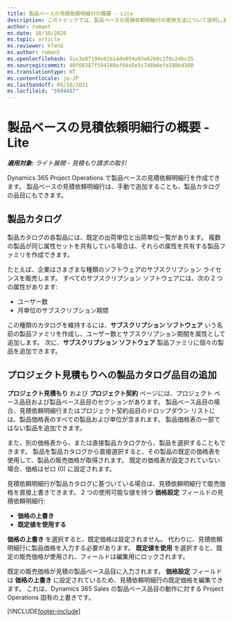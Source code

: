 ```yaml
---
title: 製品ベースの見積依頼明細行の概要 - Lite
description: このトピックでは、製品ベースの見積依頼明細行の使用方法について説明します。
author: rumant
ms.date: 10/30/2020
ms.topic: article
ms.reviewer: kfend
ms.author: rumant
ms.openlocfilehash: 5cc3a97194e01b14de054a93a6268c1f0c24bc25
ms.sourcegitcommit: 40f68387f594180af64a5e5c748b6efa188bd300
ms.translationtype: HT
ms.contentlocale: ja-JP
ms.lasthandoff: 05/10/2021
ms.locfileid: "5994457"
---
```

# <a name="product-based-quote-lines-overview---lite"></a>製品ベースの見積依頼明細行の概要 - Lite

_**適用対象:** ライト展開 - 見積もり請求の取引_

Dynamics 365 Project Operations で製品ベースの見積依頼明細行を作成できます。 製品ベースの見積依頼明細行は、手動で追加することも、製品カタログの品目にもできます。

## <a name="product-catalog"></a>製品カタログ

製品カタログの各製品には、既定の出荷単位と出荷単位一覧があります。 複数の製品が同じ属性セットを共有している場合は、それらの属性を共有する製品ファミリを作成できます。 

たとえば、企業はさまざまな種類のソフトウェアのサブスクリプション ライセンスを販売します。 すべてのサブスクリプション ソフトウェアには、次の 2 つの属性があります:

- ユーザー数
- 月単位のサブスクリプション期間

この種類のカタログを維持するには、**サブスクリプション ソフトウェア** いう名前の製品ファミリを作成し、ユーザー数とサブスクリプション期間を属性として追加します。 次に、**サブスクリプション ソフトウェア** 製品ファミリに個々の製品を追加できます。

## <a name="add-product-catalog-items-to-a-project-quote"></a>プロジェクト見積もりへの製品カタログ品目の追加

**プロジェクト見積もり** および **プロジェクト契約** ページには、プロジェクト ベース品目および製品ベース品目のセクションがあります。 製品ベース品目の場合、見積依頼明細行またはプロジェクト契約品目のドロップダウン リストには、製品価格表のすべての製品および単位が含まれます。 製品価格表の一部ではない製品を追加できます。

また、別の価格表から、または直接製品カタログから、製品を選択することもできます。 製品を製品カタログから直接選択すると、その製品の既定の価格表を使用して、製品の販売価格が取得されます。 既定の価格表が設定されていない場合、価格はゼロ (0) に設定されます。

見積依頼明細行が製品カタログに基づいている場合は、見積依頼明細行で販売価格を直接上書きできます。 2 つの使用可能な値を持つ **価格設定** フィールドの見積依頼明細行:

- **価格の上書き**
- **既定値を使用する**

**価格の上書き** を選択すると、既定価格は設定されません。 代わりに、見積依頼明細行に製品価格を入力する必要があります。 **既定値を使用** を選択すると、既定の販売価格が使用され、フィールドは編集用にロックされます。

既定の販売価格が見積の製品ベース品目に入力されます。 **価格設定** フィールドは **価格の上書き** に設定されているため、見積依頼明細行の既定価格を編集できます。 これは、Dynamics 365 Sales の製品ベース品目の動作に対する Project Operations 固有の上書きです。


[!INCLUDE[footer-include](../../includes/footer-banner.md)]